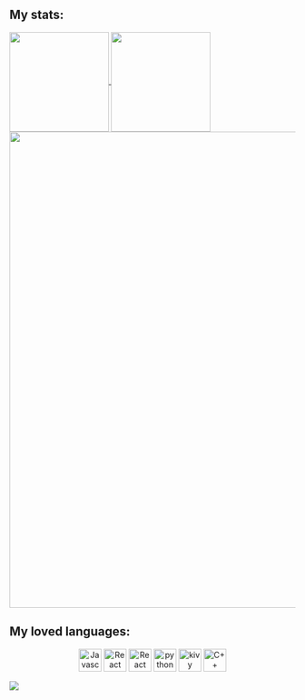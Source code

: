 ## My stats:
<a href="https://fb.com/trantieuvann">
  <img align="center" src="https://github-readme-stats.vercel.app/api?username=SnowyField1906&show_icons=true&theme=jolly&include_all_commits=true&show_owner=true&hide=stars" height="175px"/>
</a>
<a href="http://fb.com/trantieuvann">
  <img align="center" src="https://github-readme-stats.vercel.app/api/top-langs/?username=SnowyField1906&layout=compact&theme=jolly&langs_count=8" height="175px"/>
</a>
<a href="https://wakatime.com/@SnowyField1906">
  <img align="center" src="https://github-readme-stats.vercel.app/api/wakatime?username=SnowyField1906&theme=jolly&v=2" width="837px"/>
</a>

## My loved languages:
<p align = "center">
  
  <img src="https://raw.githubusercontent.com/gilbarbara/logos/master/logos/javascript.svg" alt="Javascript" width="40" height="40"/> 
  <img src="https://cdn.svgporn.com/logos/react.svg" alt="React" width="40" height="40"/>
  <img src="https://www.svgrepo.com/show/374088/solidity.svg" alt="React" width="40" height="40"/>
  <img src="https://github.com/gilbarbara/logos/blob/master/logos/python.svg" alt="python" width="40" height="40"/>
  <img src="https://www.svgrepo.com/show/373726/kivy.svg" alt="kivy" width="40" height="40"/>
  <img src="https://raw.githubusercontent.com/gilbarbara/logos/master/logos/c-plusplus.svg" alt="C++" width="40" height="40"/>
  
</p
<a>
  <img align="center" src="https://gpvc.arturio.dev/SnowyField1906">
</a>

